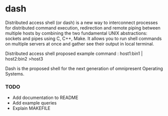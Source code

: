 # dash
Distributed access shell (or dash) is a new way to interconnect processes for distributed command execution, redirection and remote piping between multiple hosts by combining the two fundamental UNIX abstractions: sockets and pipes using C, C++, Make. 
It allows you to run shell commands on multiple servers at once and gather see their output in local terminal.

Distributed access shell proposed example command : 
host1:bin1 | host2:bin2 >host3

Dash is the proposed shell for the next generation of omnipresent Operating Systems.

### TODO
- Add documentation to README
- Add example queries
- Explain MAKEFILE
